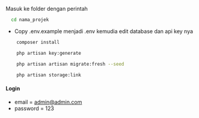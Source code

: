 Masuk ke folder dengan perintah

```bash
  cd nama_projek
```

-   Copy .env.example menjadi .env kemudia edit database dan api key nya

```bash
    composer install
```

```bash
    php artisan key:generate
```

```bash
    php artisan artisan migrate:fresh --seed
```

```bash
    php artisan storage:link
```

#### Login

-   email = admin@admin.com
-   password = 123
